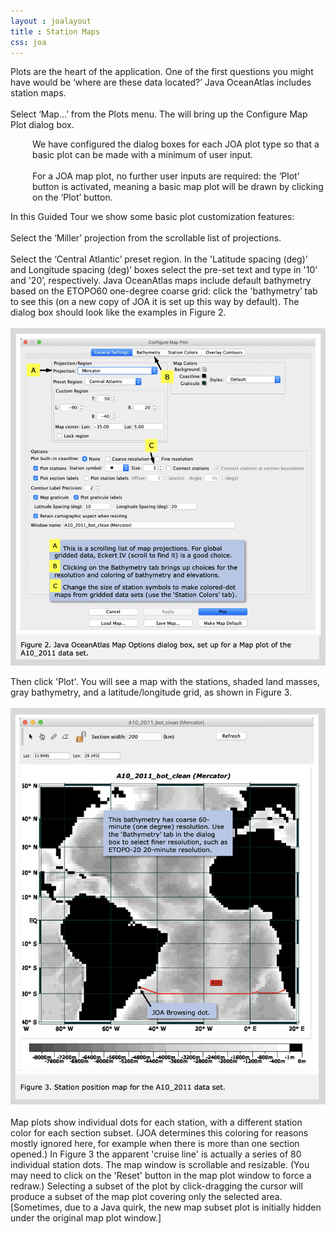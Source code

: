 ```yaml
---
layout : joalayout
title : Station Maps
css: joa
---
```


<p>Plots are the heart of the application. One of the first questions you might have would be &lsquo;where are these data located?&rsquo; Java OceanAtlas includes station maps.<br><br>
	Select &lsquo;Map...&rsquo; from the Plots menu. The will bring up the Configure Map Plot dialog box. 
</p>
<p style="padding-left:35px;">
	We have configured the dialog boxes for each JOA plot type so that a basic plot can be made with a minimum of user input. 
	<br><br>
	For a JOA map plot, no further user inputs are required: the &lsquo;Plot&rsquo; button is activated, meaning a basic map plot will be drawn by clicking on the &lsquo;Plot&rsquo; button.
</p>
<p>
	In this Guided Tour we show some basic plot customization features:<br><br>
	Select the &lsquo;Miller&rsquo; projection from the scrollable list of projections.
	<br><br>
	Select the &lsquo;Central Atlantic&rsquo; preset region. In the 'Latitude spacing (deg)&rsquo; and Longitude spacing (deg)&rsquo; boxes select the pre-set text and type in '10&rsquo; and '20&rsquo;, respectively. Java OceanAtlas maps include default bathymetry based on the ETOPO60 one-degree coarse grid: click the 'bathymetry&rsquo; tab to see this (on a new copy of JOA it is set up this way by default). The dialog box should look like the examples in Figure 2.	
 <br><br>
<img alt="Gt_fig-02a" class="gt_image" src="assets/images/fig2.png">
<p>Then click 'Plot'. You will see a map with the stations, shaded land masses, gray bathymetry, and a latitude/longitude grid, as shown in Figure 3.<br><br>
    <img alt="Gt_fig-03" class="gt_image" src="assets/images/fig3.png"><br><br>
Map plots show individual dots for each station, with a different station color for each section subset. (JOA determines this coloring for reasons mostly ignored here, for example when there is more than one section opened.) In Figure 3 the apparent 'cruise line' is actually a series of 80 individual station dots. The map window is scrollable and resizable. (You may need to click on the 'Reset' button in the map plot window to force a redraw.) Selecting a subset of the plot by click-dragging the cursor will produce a subset of the map plot covering only the selected area. [Sometimes, due to a Java quirk, the new map subset plot is initially hidden under the original map plot window.]</p>
